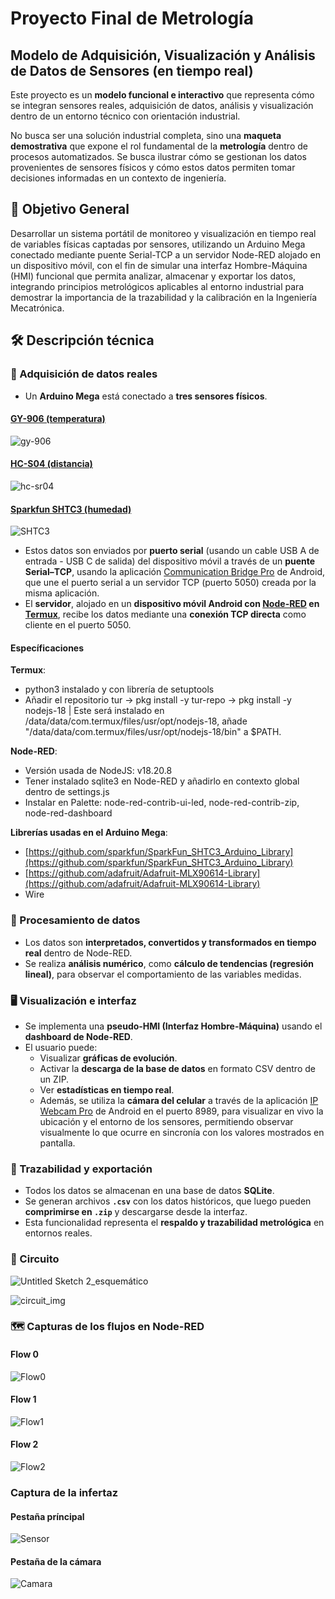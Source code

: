 # Proyecto Final de Metrología
## Modelo de Adquisición, Visualización y Análisis de Datos de Sensores (en tiempo real)

Este proyecto es un **modelo funcional e interactivo** que representa cómo se integran sensores reales, adquisición de datos, análisis y visualización dentro de un entorno técnico con orientación industrial.

No busca ser una solución industrial completa, sino una **maqueta demostrativa** que expone el rol fundamental de la **metrología** dentro de procesos automatizados. Se busca ilustrar cómo se gestionan los datos provenientes de sensores físicos y cómo estos datos permiten tomar decisiones informadas en un contexto de ingeniería.

## 🎯 Objetivo General
Desarrollar un sistema portátil de monitoreo y visualización en tiempo real de variables físicas captadas por sensores, utilizando un Arduino Mega conectado mediante puente Serial-TCP a un servidor Node-RED alojado en un dispositivo móvil, con el fin de simular una interfaz Hombre-Máquina (HMI) funcional que permita analizar, almacenar y exportar los datos, integrando principios metrológicos aplicables al entorno industrial para demostrar la importancia de la trazabilidad y la calibración en la Ingeniería Mecatrónica.

## 🛠️ Descripción técnica

### 📡 Adquisición de datos reales

- Un **Arduino Mega** está conectado a **tres sensores físicos**.
#### [GY-906 (temperatura)](https://naylampmechatronics.com/sensores-temperatura-y-humedad/330-sensor-de-temperatura-infrarrojo-mlx90614-gy-906.html)
![gy-906](https://github.com/user-attachments/assets/d78cdfa1-f6b3-49aa-a4ba-8a93025aa33f)
#### [HC-S04 (distancia)](https://naylampmechatronics.com/sensores-proximidad/10-sensor-ultrasonido-hc-sr04.html)
![hc-sr04](https://github.com/user-attachments/assets/75ad946d-f61c-4a7f-a283-80e545f00ce3)
#### [Sparkfun SHTC3 (humedad)](https://www.sparkfun.com/sparkfun-humidity-sensor-breakout-shtc3-qwiic.html)
![SHTC3](https://github.com/user-attachments/assets/9d52ccef-720e-41f9-8f4c-e4c2e126189d)

- Estos datos son enviados por **puerto serial** (usando un cable USB A de entrada - USB C de salida) del dispositivo móvil a través de un **puente Serial–TCP**, usando la aplicación [Communication Bridge Pro](https://play.google.com/store/apps/details?id=masar.bluetoothbridge.pro&hl=en_US) de Android, que une el puerto serial a un servidor TCP (puerto 5050) creada por la misma aplicación.
- El **servidor**, alojado en un **dispositivo móvil Android con [Node-RED](https://nodered.org/about/) en [Termux](https://play.google.com/store/apps/details?id=com.termux&hl=en_US)**, recibe los datos mediante una **conexión TCP directa** como cliente en el puerto 5050.

#### Específicaciones
**Termux**:
- python3 instalado y con librería de setuptools
- Añadir el repositorio tur -> pkg install -y tur-repo -> pkg install -y nodejs-18 | Este será instalado en /data/data/com.termux/files/usr/opt/nodejs-18, añade "/data/data/com.termux/files/usr/opt/nodejs-18/bin" a $PATH.

**Node-RED**:
- Versión usada de NodeJS: v18.20.8
- Tener instalado sqlite3 en Node-RED y añadirlo en contexto global dentro de settings.js
- Instalar en Palette: node-red-contrib-ui-led, node-red-contrib-zip, node-red-dashboard

**Librerías usadas en el Arduino Mega**:
- [https://github.com/sparkfun/SparkFun_SHTC3_Arduino_Library](https://github.com/sparkfun/SparkFun_SHTC3_Arduino_Library)
- [https://github.com/adafruit/Adafruit-MLX90614-Library](https://github.com/adafruit/Adafruit-MLX90614-Library)
- Wire

### 🔄 Procesamiento de datos

- Los datos son **interpretados, convertidos y transformados en tiempo real** dentro de Node-RED.
- Se realiza **análisis numérico**, como **cálculo de tendencias (regresión lineal)**, para observar el comportamiento de las variables medidas.

### 🖥️ Visualización e interfaz

- Se implementa una **pseudo-HMI (Interfaz Hombre-Máquina)** usando el **dashboard de Node-RED**.
- El usuario puede:
  - Visualizar **gráficas de evolución**.
  - Activar la **descarga de la base de datos** en formato CSV dentro de un ZIP.
  - Ver **estadísticas en tiempo real**.
  - Además, se utiliza la **cámara del celular** a través de la aplicación [IP Webcam Pro](https://play.google.com/store/apps/details?id=com.pas.webcam.pro&hl=en_US) de Android en el puerto 8989, para visualizar en vivo la ubicación y el entorno de los sensores, permitiendo observar visualmente lo que ocurre en sincronía con los valores mostrados en pantalla.


### 📂 Trazabilidad y exportación

- Todos los datos se almacenan en una base de datos **SQLite**.
- Se generan archivos **`.csv`** con los datos históricos, que luego pueden **comprimirse en `.zip`** y descargarse desde la interfaz.
- Esta funcionalidad representa el **respaldo y trazabilidad metrológica** en entornos reales.

### 🔌 Circuito
![Untitled Sketch 2_esquemático](https://github.com/user-attachments/assets/4ab355de-d68a-4549-bd30-0ae9be508e32)

![circuit_img](https://github.com/user-attachments/assets/7b7951a6-7aa3-43e5-b433-ab63f850c76a)

### 🗺️ Capturas de los flujos en Node-RED
#### Flow 0
![Flow0](https://github.com/user-attachments/assets/113f44ff-1ddf-4793-97e8-f47483dd88d2)


#### Flow 1
![Flow1](https://github.com/user-attachments/assets/862335c3-62ba-4ee1-b7d6-699ddf3e97db)


#### Flow 2
![Flow2](https://github.com/user-attachments/assets/8172c947-efe9-44f6-9d64-e7c10f101b81)

### Captura de la infertaz
#### Pestaña príncipal
![Sensor](https://github.com/user-attachments/assets/78b0878e-7b79-45f4-b493-8bcc7728e7ca)

#### Pestaña de la cámara
![Camara](https://github.com/user-attachments/assets/f76f7399-90d1-47fc-bcd6-ea09ab57a098)
